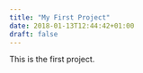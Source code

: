 ```yaml
---
title: "My First Project"
date: 2018-01-13T12:44:42+01:00
draft: false
---
```


This is the first project.

